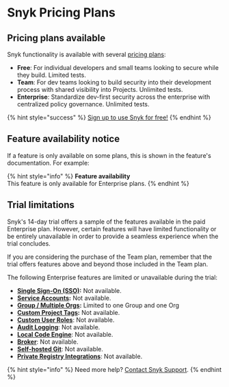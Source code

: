 # Snyk Pricing Plans

## Pricing plans available

Snyk functionality is available with several [pricing plans](https://snyk.io/plans/):

* **Free**: For individual developers and small teams looking to secure while they build. Limited tests.
* **Team**: For dev teams looking to build security into their development process with shared visibility into Projects. Unlimited tests.
* **Enterprise**: Standardize dev-first security across the enterprise with centralized policy governance. Unlimited tests.

{% hint style="success" %}
[Sign up to use Snyk for free!](https://snyk.io/login?cta=sign-up\&loc=nav\&page=support\_docs\_page)
{% endhint %}

## Feature availability notice

If a feature is only available on some plans, this is shown in the feature's documentation. For example:

{% hint style="info" %}
**Feature availability**\
This feature is only available for Enterprise plans.
{% endhint %}

## Trial limitations

Snyk's 14-day trial offers a sample of the features available in the paid Enterprise plan. However, certain features will have limited functionality or be entirely unavailable in order to provide a seamless experience when the trial concludes.

If you are considering the purchase of the Team plan, remember that the trial offers features above and beyond those included in the Team plan.

The following Enterprise features are limited or unavailable during the trial:

* [**Single Sign-On (SSO)**](../enterprise-setup/using-single-sign-on-sso-for-authentication/)**:** Not available.
* [**Service Accounts**](../enterprise-setup/service-accounts.md)**:** Not available.
* [**Group / Multiple Orgs**](../snyk-admin/manage-groups-and-organizations/)**:** Limited to one Group and one Org
* [**Custom Project Tags**](../manage-issues/introduction-to-snyk-projects/project-tags.md)**:** Not available.
* [**Custom User Roles**](../snyk-admin/manage-users-and-permissions/member-roles.md): Not available.
* [**Audit Logging**](../snyk-admin/manage-users-and-permissions/audit-logs.md): Not available.
* [**Local Code Engine**](../scan-application-code/snyk-code/snyk-code-local-engine/): Not available.
* [**Broker**](../enterprise-setup/snyk-broker/): Not available.
* [**Self-hosted Git**](../integrations/git-repository-scm-integrations/github-enterprise-integration.md): Not available.
* [**Private Registry Integrations**](../integrations/package-repository-integrations/): Not available.

{% hint style="info" %}
Need more help? [Contact Snyk Support](https://support.snyk.io/hc/en-us/requests/new).
{% endhint %}
